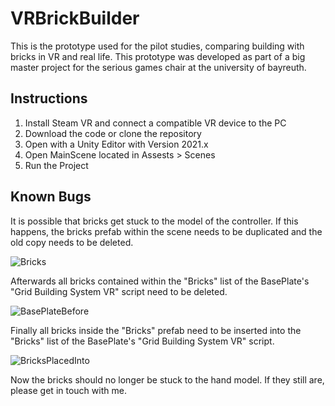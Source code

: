 # VRBrickBuilder
This is the prototype used for the pilot studies, comparing building with bricks in VR and real life. This prototype was developed as part of a big master project for the serious games chair at the university of bayreuth.


## Instructions
1. Install Steam VR and connect a compatible VR device to the PC
2. Download the code or clone the repository
3. Open with a Unity Editor with Version 2021.x
4. Open MainScene located in Assests > Scenes
5. Run the Project

## Known Bugs
It is possible that bricks get stuck to the model of the controller. If this happens, the bricks prefab within the scene needs to be duplicated and the old copy needs to be deleted.

![Bricks](https://user-images.githubusercontent.com/72796522/187219613-3445213d-666a-498f-9a27-41c37fc3d6e4.JPG)

Afterwards all bricks contained within the "Bricks" list of the BasePlate's "Grid Building System VR" script need to be deleted.

![BasePlateBefore](https://user-images.githubusercontent.com/72796522/187220087-572f1d2a-6d71-4789-b15b-ad2f0a93af4a.JPG)

Finally all bricks inside the "Bricks" prefab need to be inserted into the "Bricks" list of the BasePlate's "Grid Building System VR" script.

![BricksPlacedInto](https://user-images.githubusercontent.com/72796522/187219930-4dc5bcb7-2d37-48a3-96c2-7998b49e3951.jpg)


Now the bricks should no longer be stuck to the hand model. If they still are, please get in touch with me.
